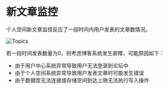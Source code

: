 ﻿# 新文章监控

个人空间新文章监控反应了一段时间内用户发表的文章数情况。

![Topics](~/images/monitor-blog.png)

若一段时间发表数量为0，则考虑博客系统发生故障，可能原因如下：

- 由于用户中心系统异常导致用户无法登录到论坛中
- 由于个人空间系统异常导致用户发表文章时可能发生错误
- 由于数据库无法连接或存储空间到达上限无法执行写入操作